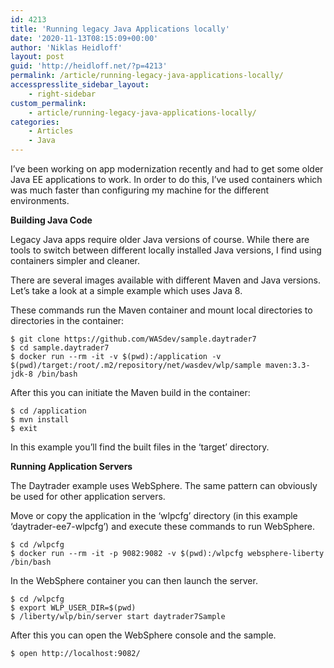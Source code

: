 ```yaml
---
id: 4213
title: 'Running legacy Java Applications locally'
date: '2020-11-13T08:15:09+00:00'
author: 'Niklas Heidloff'
layout: post
guid: 'http://heidloff.net/?p=4213'
permalink: /article/running-legacy-java-applications-locally/
accesspresslite_sidebar_layout:
    - right-sidebar
custom_permalink:
    - article/running-legacy-java-applications-locally/
categories:
    - Articles
    - Java
---
```


I’ve been working on app modernization recently and had to get some older Java EE applications to work. In order to do this, I’ve used containers which was much faster than configuring my machine for the different environments.

**Building Java Code**

Legacy Java apps require older Java versions of course. While there are tools to switch between different locally installed Java versions, I find using containers simpler and cleaner.

There are several images available with different Maven and Java versions. Let’s take a look at a simple example which uses Java 8.

These commands run the Maven container and mount local directories to directories in the container:

```
$ git clone https://github.com/WASdev/sample.daytrader7
$ cd sample.daytrader7
$ docker run --rm -it -v $(pwd):/application -v $(pwd)/target:/root/.m2/repository/net/wasdev/wlp/sample maven:3.3-jdk-8 /bin/bash
```

After this you can initiate the Maven build in the container:

```
$ cd /application
$ mvn install
$ exit
```

In this example you’ll find the built files in the ‘target’ directory.

**Running Application Servers**

The Daytrader example uses WebSphere. The same pattern can obviously be used for other application servers.

Move or copy the application in the ‘wlpcfg’ directory (in this example ‘daytrader-ee7-wlpcfg’) and execute these commands to run WebSphere.

```
$ cd /wlpcfg 
$ docker run --rm -it -p 9082:9082 -v $(pwd):/wlpcfg websphere-liberty /bin/bash
```

In the WebSphere container you can then launch the server.

```
$ cd /wlpcfg 
$ export WLP_USER_DIR=$(pwd)
$ /liberty/wlp/bin/server start daytrader7Sample
```

After this you can open the WebSphere console and the sample.

```
$ open http://localhost:9082/
```